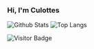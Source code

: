 ### Hi, I'm Culottes

<!--
**culxttes/culxttes** is a ✨ _special_ ✨ repository because its `README.md` (this file) appears on your GitHub profile.

Here are some ideas to get you started:

- 🔭 I’m currently working on ...
- 🌱 I’m currently learning ...
- 👯 I’m looking to collaborate on ...
- 🤔 I’m looking for help with ...
- 💬 Ask me about ...
- 📫 How to reach me: ...
- 😄 Pronouns: ...
- ⚡ Fun fact: ...
-->

![Github Stats](https://github-readme-stats.vercel.app/api?username=culxttes&count_private=true&show_icons=true&include_all_commits=true)
![Top Langs](https://github-readme-stats.vercel.app/api/top-langs/?username=culxttes)

![Visitor Badge](https://visitor-badge.laobi.icu/badge?page_id=culxttes.culxttes)
